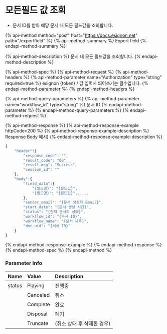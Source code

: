 # 모든필드 값 조회

* 문서 ID를 받아 해당 문서 내 모든 필드값을 조회합니다.

{% api-method method="post" host="https://docs.esignon.net" path="/exportfield" %}
{% api-method-summary %}
Export field
{% endapi-method-summary %}

{% api-method-description %}
문서 내 모든 필드값을 조회합니다.
{% endapi-method-description %}

{% api-method-spec %}
{% api-method-request %}
{% api-method-headers %}
{% api-method-parameter name="Authorization" type="string" required=true %}
esignon {token} / 값 입력시 띄어쓰기는 필수입니다.
{% endapi-method-parameter %}
{% endapi-method-headers %}

{% api-method-query-parameters %}
{% api-method-parameter name="workflow\_id" type="string" %}
문서 ID
{% endapi-method-parameter %}
{% endapi-method-query-parameters %}
{% endapi-method-request %}

{% api-method-response %}
{% api-method-response-example httpCode=200 %}
{% api-method-response-example-description %}
Response Body 예시\)
{% endapi-method-response-example-description %}

```javascript
{
    "header":{
        "response_code": "",
        "result_code": "00",
        "result_msg": "Success",
        "session_id": ""
    },
    "body":{
        "field_data":{
            "{필드명}": "{필드값}",
            "{필드명}": "{필드값}"......
        },
        "sender_email": "{문서 생성자 Email}",
        "start_date": "{문서 생성 시간}",
        "status": "{현재 문서의 상태}",
        "workflow_id": "{문서 ID}",
        "workflow_name": "{문서 제목}",
        "doc_uid": "{서식 ID}"
    }
}
```
{% endapi-method-response-example %}
{% endapi-method-response %}
{% endapi-method-spec %}
{% endapi-method %}



### Parameter Info

| **Name**                         | **Value**                                                 | **Description** |
| :--- | :--- | :--- |
| status | Playing | 진행중 |
|  | Canceled | 취소 |
|  | Complete | 완료 |
|  | Disposal | 폐기 |
|  | Truncate | \(취소 상태 후 삭제한 경우\) |

